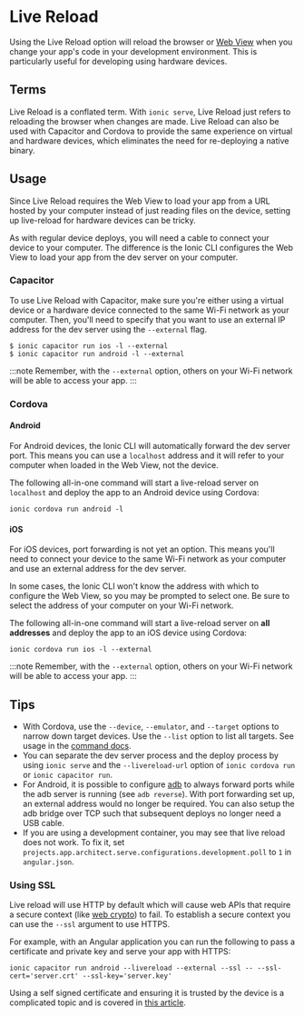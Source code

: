# Live Reload

Using the Live Reload option will reload the browser or [Web View](../core-concepts/webview.md) when you change your app's code in your development environment. This is particularly useful for developing using hardware devices.

## Terms

Live Reload is a conflated term. With `ionic serve`, Live Reload just refers to reloading the browser when changes are made. Live Reload can also be used with Capacitor and Cordova to provide the same experience on virtual and hardware devices, which eliminates the need for re-deploying a native binary.

## Usage

Since Live Reload requires the Web View to load your app from a URL hosted by your computer instead of just reading files on the device, setting up live-reload for hardware devices can be tricky.

As with regular device deploys, you will need a cable to connect your device to your computer. The difference is the Ionic CLI configures the Web View to load your app from the dev server on your computer.

### Capacitor

To use Live Reload with Capacitor, make sure you're either using a virtual device or a hardware device connected to the same Wi-Fi network as your computer. Then, you'll need to specify that you want to use an external IP address for the dev server using the `--external` flag.

```shell
$ ionic capacitor run ios -l --external
$ ionic capacitor run android -l --external
```

:::note
Remember, with the `--external` option, others on your Wi-Fi network will be able to access your app.
:::

### Cordova

#### Android

For Android devices, the Ionic CLI will automatically forward the dev server port. This means you can use a `localhost` address and it will refer to your computer when loaded in the Web View, not the device.

The following all-in-one command will start a live-reload server on `localhost` and deploy the app to an Android device using Cordova:

```shell
ionic cordova run android -l
```

#### iOS

For iOS devices, port forwarding is not yet an option. This means you'll need to connect your device to the same Wi-Fi network as your computer and use an external address for the dev server.

In some cases, the Ionic CLI won't know the address with which to configure the Web View, so you may be prompted to select one. Be sure to select the address of your computer on your Wi-Fi network.

The following all-in-one command will start a live-reload server on **all addresses** and deploy the app to an iOS device using Cordova:

```shell
ionic cordova run ios -l --external
```

:::note
Remember, with the `--external` option, others on your Wi-Fi network will be able to access your app.
:::

## Tips

- With Cordova, use the `--device`, `--emulator`, and `--target` options to narrow down target devices. Use the `--list` option to list all targets. See usage in the [command docs](commands/cordova-run.md).
- You can separate the dev server process and the deploy process by using `ionic serve` and the `--livereload-url` option of `ionic cordova run` or `ionic capacitor run`.
- For Android, it is possible to configure [adb](https://developer.android.com/studio/command-line/adb) to always forward ports while the adb server is running (see `adb reverse`). With port forwarding set up, an external address would no longer be required. You can also setup the adb bridge over TCP such that subsequent deploys no longer need a USB cable.
- If you are using a development container, you may see that live reload does not work. To fix it, set `projects.app.architect.serve.configurations.development.poll` to `1` in `angular.json`.

### Using SSL

Live reload will use HTTP by default which will cause web APIs that require a secure context (like [web crypto](https://developer.mozilla.org/en-US/docs/Web/API/Web_Crypto_API)) to fail. To establish a secure context you can use the `--ssl` argument to use HTTPS.

For example, with an Angular application you can run the following to pass a certificate and private key and serve your app with HTTPS:

```shell
ionic capacitor run android --livereload --external --ssl -- --ssl-cert='server.crt' --ssl-key='server.key'
```

Using a self signed certificate and ensuring it is trusted by the device is a complicated topic and is covered in [this article](https://ionic.zendesk.com/hc/en-us/articles/11384425513623).
